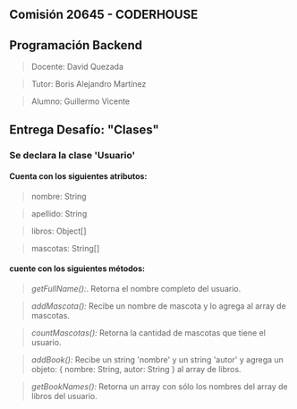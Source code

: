 ## Comisión 20645 - CODERHOUSE

## Programación Backend

> Docente: David Quezada

> Tutor: Boris Alejandro Martínez

> Alumno: Guillermo Vicente


##  Entrega Desafío: "Clases"

### Se declara la clase 'Usuario' 

#### Cuenta con los siguientes atributos:
> nombre: String

> apellido: String

> libros: Object[]

> mascotas: String[]


#### cuente con los siguientes métodos:

> *getFullName():*. Retorna el nombre completo del usuario. 

> *addMascota():* Recibe un nombre de mascota y lo agrega al array de mascotas.

> *countMascotas():* Retorna la cantidad de mascotas que tiene el usuario.

> *addBook():* Recibe un string 'nombre' y un string 'autor' y agrega un objeto: { nombre: String, autor: String } al array de libros.

> *getBookNames():* Retorna un array con sólo los nombres del array de libros del usuario.



